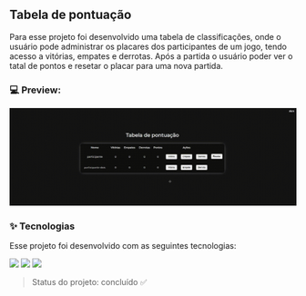 ## Tabela de pontuação
Para esse projeto foi desenvolvido uma tabela de classificações, onde o usuário pode administrar os placares dos participantes de um jogo, tendo acesso a vitórias, empates e derrotas. Após a partida o usuário poder ver o tatal de pontos e resetar o placar para uma nova partida.

### :computer: Preview: 
<img src="assets/preview.gif"/>

### :sparkles: Tecnologias
Esse projeto foi desenvolvido com as seguintes tecnologias:

<img src="https://img.shields.io/static/v1?label=&message=HTML&color=orange&style=for-the-badge&logo=HTML5&logoColor=white"/> <img src="https://img.shields.io/static/v1?label=&message=CSS&color=blue&style=for-the-badge&logo=CSS3&logoColor=white"/> <img src="https://img.shields.io/static/v1?label=&message=JS&color=yellowgreen&style=for-the-badge&logo=JavaScript&logoColor=white"/>

> Status do projeto: concluído :white_check_mark: